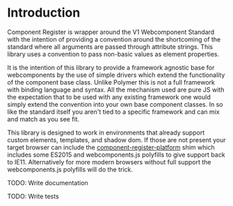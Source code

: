 Introduction
============

Component Register is wrapper around the V1 Webcomponent Standard with the intention of providing a convention around the shortcoming of the standard where all arguments are passed through attribute strings. This library uses a convention to pass non-basic values as element properties.

It is the intention of this library to provide a framework agnostic base for webcomponents by the use of simple drivers which extend the functionality of the component base class.  Unlike Polymer this is not a full framework with binding language and syntax.  All the mechanism used are pure JS with the expectation that to be used with any existing framework one would simply extend the convention into your own base component classes. In so like the standard itself you aren't tied to a specific framework and can mix and match as you see fit.

This library is designed to work in environments that already support custom elements, templates, and shadow dom. If those are not present your target browser can include the [component-register-platform](https://github.com/ryansolid/component-register-platform) shim which includes some ES2015 and webcomponents.js polyfills to give support back to IE11. Alternatively for more modern browsers without full support the webcomponents.js polyfills will do the trick.

TODO: Write documentation

TODO: Write tests

